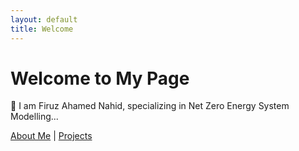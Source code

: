 ```yaml
---
layout: default
title: Welcome
---
```


# Welcome to My Page

🚀 I am Firuz Ahamed Nahid, specializing in Net Zero Energy System Modelling...

[About Me](about/index.md) | [Projects](projects/index.md)
